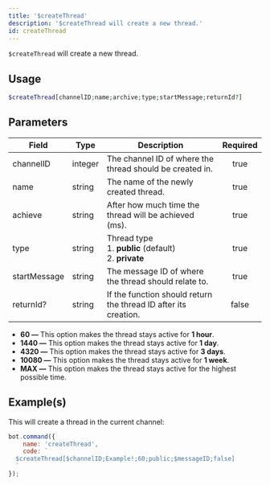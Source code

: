 ```yaml
---
title: '$createThread'
description: '$createThread will create a new thread.'
id: createThread
---
```


`$createThread` will create a new thread.

## Usage

```php
$createThread[channelID;name;archive;type;startMessage;returnId?]
```

## Parameters

| Field        | Type    | Description                                                                  | Required |
| ------------ | ------- | ---------------------------------------------------------------------------- |:--------:|
| channelID    | integer | The channel ID of where the thread should be created in.                     |   true   |
| name         | string  | The name of the newly created thread.                                        |   true   |
| achieve      | string  | After how much time the thread will be achieved (ms).                        |   true   |
| type         | string  | Thread type <br /> 1. **public** (default) <br /> 2. **private** |   true   |
| startMessage | string  | The message ID of where the thread should relate to.                         |   true   |
| returnId?    | string  | If the function should return the thread ID after its creation.              |  false   |

* **60 —** This option makes the thread stays active for **1 hour**.
* **1440 —** This option makes the thread stays active for **1 day**.
* **4320 —** This option makes the thread stays active for **3 days**.
* **10080 —** This option makes the thread stays active for **1 week**.
* **MAX —** This option makes the thread stays active for the highest possible time.

## Example(s)

This will create a thread in the current channel:

```javascript
bot.command({
    name: 'createThread',
    code: `
  $createThread[$channelID;Example!;60;public;$messageID;false]
  `
});
```
